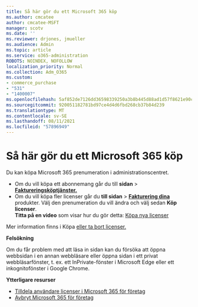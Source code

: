 ```yaml
---
title: Så här gör du ett Microsoft 365 köp
ms.author: cmcatee
author: cmcatee-MSFT
manager: scotv
ms.date: ''
ms.reviewer: drjones, jmueller
ms.audience: Admin
ms.topic: article
ms.service: o365-administration
ROBOTS: NOINDEX, NOFOLLOW
localization_priority: Normal
ms.collection: Adm_O365
ms.custom:
- commerce_purchase
- "531"
- "1400007"
ms.openlocfilehash: 5af852de7126dd36598339250a3b8b445d88ad1d57f8621e90c8818e8959f12b
ms.sourcegitcommit: 920051182781bd97ce4d4d6fbd268cb37b84d239
ms.translationtype: MT
ms.contentlocale: sv-SE
ms.lasthandoff: 08/11/2021
ms.locfileid: "57896949"
---
```

# <a name="how-to-make-a-microsoft-365-purchase"></a>Så här gör du ett Microsoft 365 köp

Du kan köpa Microsoft 365 prenumeration i administrationscentret.
  
- Om du vill köpa ett abonnemang går du till **sidan** \> **[Faktureringsköptjänster.](https://go.microsoft.com/fwlink/p/?linkid=868433)**
- Om du vill köpa fler licenser går du **till sidan** \> **[Fakturering dina](https://go.microsoft.com/fwlink/p/?linkid=842054)** produkter. Välj den prenumeration du vill ändra och välj sedan **Köp licenser**.\
**Titta på en video** som visar hur du gör detta: [Köpa nya licenser](https://go.microsoft.com/fwlink/p/?linkid=2154857)
  
Mer information finns i Köpa [eller ta bort licenser.](https://docs.microsoft.com/microsoft-365/commerce/licenses/buy-licenses)

**Felsökning**

Om du får problem med att läsa in sidan kan du försöka att öppna webbsidan i en annan webbläsare eller öppna sidan i ett privat webbläsarfönster, t. ex. ett InPrivate-fönster i Microsoft Edge eller ett inkognitofönster i Google Chrome.

**Ytterligare resurser**
  
- [Tilldela användare licenser i Microsoft 365 för företag](https://docs.microsoft.com/microsoft-365/admin/add-users/add-users)
- [Avbryt Microsoft 365 för företag](https://docs.microsoft.com/microsoft-365/commerce/subscriptions/cancel-your-subscription)